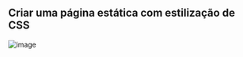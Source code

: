 ## Criar uma página estática com estilização de CSS
![image](https://user-images.githubusercontent.com/62612604/189410198-d82ff86a-9e37-4111-b5bd-0a3b09ba4e42.png)
